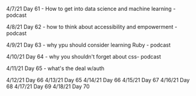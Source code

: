 4/7/21
Day 61 - How to get into data science and machine learning - podcast

4/8/21
Day 62 - how to think about accessibility and empowerment - podcast

4/9/21
Day 63 - why ypu should consider learning Ruby - podcast

4/10/21
Day 64 - why you shouldn't forget about css- podcast

4/11/21
Day 65 - what's the deal w/auth

4/12/21
Day 66
4/13/21
Day 65
4/14/21
Day 66
4/15/21
Day 67
4/16/21
Day 68
4/17/21
Day 69
4/18/21
Day 70
